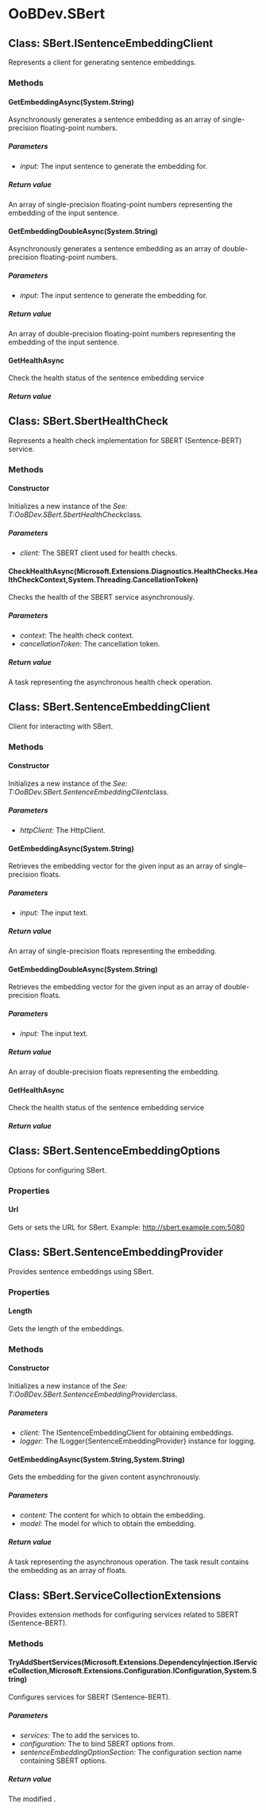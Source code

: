 # OoBDev.SBert


## Class: SBert.ISentenceEmbeddingClient
Represents a client for generating sentence embeddings. 

### Methods


#### GetEmbeddingAsync(System.String)
Asynchronously generates a sentence embedding as an array of single-precision floating-point numbers. 


##### Parameters
* *input:* The input sentence to generate the embedding for.




##### Return value
An array of single-precision floating-point numbers representing the embedding of the input sentence.



#### GetEmbeddingDoubleAsync(System.String)
Asynchronously generates a sentence embedding as an array of double-precision floating-point numbers. 


##### Parameters
* *input:* The input sentence to generate the embedding for.




##### Return value
An array of double-precision floating-point numbers representing the embedding of the input sentence.



#### GetHealthAsync
Check the health status of the sentence embedding service 


##### Return value




## Class: SBert.SbertHealthCheck
Represents a health check implementation for SBERT (Sentence-BERT) service. 

### Methods


#### Constructor
Initializes a new instance of the 
 *See: T:OoBDev.SBert.SbertHealthCheck*class. 


##### Parameters
* *client:* The SBERT client used for health checks.




#### CheckHealthAsync(Microsoft.Extensions.Diagnostics.HealthChecks.HealthCheckContext,System.Threading.CancellationToken)
Checks the health of the SBERT service asynchronously. 


##### Parameters
* *context:* The health check context.
* *cancellationToken:* The cancellation token.




##### Return value
A task representing the asynchronous health check operation.



## Class: SBert.SentenceEmbeddingClient
Client for interacting with SBert. 

### Methods


#### Constructor
Initializes a new instance of the 
 *See: T:OoBDev.SBert.SentenceEmbeddingClient*class. 


##### Parameters
* *httpClient:* The HttpClient.




#### GetEmbeddingAsync(System.String)
Retrieves the embedding vector for the given input as an array of single-precision floats. 


##### Parameters
* *input:* The input text.




##### Return value
An array of single-precision floats representing the embedding.



#### GetEmbeddingDoubleAsync(System.String)
Retrieves the embedding vector for the given input as an array of double-precision floats. 


##### Parameters
* *input:* The input text.




##### Return value
An array of double-precision floats representing the embedding.



#### GetHealthAsync
Check the health status of the sentence embedding service 


##### Return value




## Class: SBert.SentenceEmbeddingOptions
Options for configuring SBert. 

### Properties

#### Url
Gets or sets the URL for SBert. Example: http://sbert.example.com:5080

## Class: SBert.SentenceEmbeddingProvider
Provides sentence embeddings using SBert. 

### Properties

#### Length
Gets the length of the embeddings.
### Methods


#### Constructor
Initializes a new instance of the 
 *See: T:OoBDev.SBert.SentenceEmbeddingProvider*class. 


##### Parameters
* *client:* The ISentenceEmbeddingClient for obtaining embeddings.
* *logger:* The ILogger{SentenceEmbeddingProvider} instance for logging.




#### GetEmbeddingAsync(System.String,System.String)
Gets the embedding for the given content asynchronously. 


##### Parameters
* *content:* The content for which to obtain the embedding.
* *model:* The model for which to obtain the embedding.




##### Return value
A task representing the asynchronous operation. The task result contains the embedding as an array of floats.



## Class: SBert.ServiceCollectionExtensions
Provides extension methods for configuring services related to SBERT (Sentence-BERT). 

### Methods


#### TryAddSbertServices(Microsoft.Extensions.DependencyInjection.IServiceCollection,Microsoft.Extensions.Configuration.IConfiguration,System.String)
Configures services for SBERT (Sentence-BERT). 


##### Parameters
* *services:* The to add the services to.
* *configuration:* The to bind SBERT options from.
* *sentenceEmbeddingOptionSection:* The configuration section name containing SBERT options.




##### Return value
The modified .

